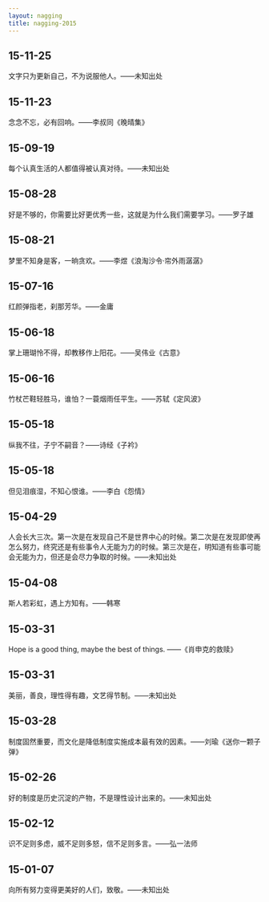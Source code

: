 ```yaml
---
layout: nagging
title: nagging-2015
---
```


## 15-11-25

文字只为更新自己，不为说服他人。——未知出处

## 15-11-23

念念不忘，必有回响。——李叔同《晚晴集》

## 15-09-19

每个认真生活的人都值得被认真对待。——未知出处

## 15-08-28

好是不够的，你需要比好更优秀一些，这就是为什么我们需要学习。——罗子雄


## 15-08-21

梦里不知身是客，一晌贪欢。——李煜《浪淘沙令·帘外雨潺潺》


## 15-07-16

红颜弹指老，刹那芳华。——金庸


## 15-06-18

掌上珊瑚怜不得，却教移作上阳花。——吴伟业《古意》


## 15-06-16

竹杖芒鞋轻胜马，谁怕？一蓑烟雨任平生。——苏轼《定风波》


## 15-05-18

纵我不往，子宁不嗣音？——诗经《子衿》


## 15-05-18

但见泪痕湿，不知心恨谁。——李白《怨情》


## 15-04-29

人会长大三次。第一次是在发现自己不是世界中心的时候。第二次是在发现即使再怎么努力，终究还是有些事令人无能为力的时候。第三次是在，明知道有些事可能会无能为力，但还是会尽力争取的时候。——未知出处


## 15-04-08

斯人若彩虹，遇上方知有。——韩寒


## 15-03-31

Hope is a good thing, maybe the best of things. ——《肖申克的救赎》


## 15-03-31

美丽，善良，理性得有趣，文艺得节制。——未知出处


## 15-03-28

制度固然重要，而文化是降低制度实施成本最有效的因素。——刘瑜《送你一颗子弹》


## 15-02-26

好的制度是历史沉淀的产物，不是理性设计出来的。——未知出处


## 15-02-12

识不足则多虑，威不足则多怒，信不足则多言。——弘一法师


## 15-01-07

向所有努力变得更美好的人们，致敬。——未知出处
